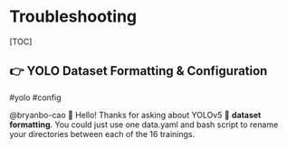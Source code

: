 # Troubleshooting

[TOC]


## 👉 YOLO Dataset Formatting & Configuration
#yolo #config


@bryanbo-cao 👋 Hello! Thanks for asking about YOLOv5 🚀 **dataset formatting**. You could just use one data.yaml and bash script to rename your directories between each of the 16 trainings.


[Specifying Label Path in Customized Dataset #8246 | Github Issues]: https://github.com/ultralytics/yolov5/issues/8246